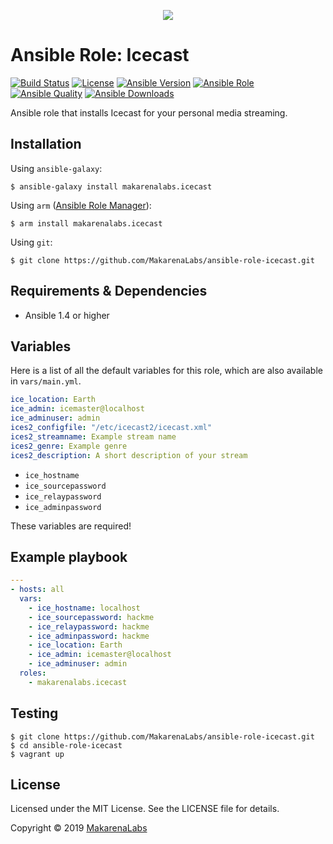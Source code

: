 <p align="center">
  <img src="https://gitlab.xiph.org/uploads/-/system/project/avatar/2/240px-Icecast-Logo-Alternative.svg.png">
</p>

# Ansible Role: Icecast
[![Build Status](https://travis-ci.org/MakarenaLabs/ansible-role-icecast.svg?branch=master)](https://travis-ci.org/MakarenaLabs/ansible-role-icecast)
[![License](https://img.shields.io/github/license/MakarenaLabs/ansible-role-icecast.svg)](https://opensource.org/licenses/MIT)
[![Ansible Version](https://img.shields.io/badge/ansible-%3E%3D_1.4-8892BF.svg)](https://www.ansible.com/)
[![Ansible Role](https://img.shields.io/ansible/role/36514.svg)](https://galaxy.ansible.com/MakarenaLabs/icecast/)
[![Ansible Quality](https://img.shields.io/ansible/quality/36514.svg)](https://galaxy.ansible.com/MakarenaLabs/icecast/)
[![Ansible Downloads](https://img.shields.io/ansible/role/d/36514.svg)](https://galaxy.ansible.com/MakarenaLabs/icecast/)

Ansible role that installs Icecast for your personal media streaming.

## Installation

Using `ansible-galaxy`:
```shell
$ ansible-galaxy install makarenalabs.icecast
```

Using `arm` ([Ansible Role Manager](https://github.com/mirskytech/ansible-role-manager/)):
```shell
$ arm install makarenalabs.icecast
```

Using `git`:
```shell
$ git clone https://github.com/MakarenaLabs/ansible-role-icecast.git
```

## Requirements & Dependencies
- Ansible 1.4 or higher

## Variables
Here is a list of all the default variables for this role, which are also available in `vars/main.yml`.

```yaml
ice_location: Earth
ice_admin: icemaster@localhost
ice_adminuser: admin
ices2_configfile: "/etc/icecast2/icecast.xml"
ices2_streamname: Example stream name
ices2_genre: Example genre
ices2_description: A short description of your stream
```
  - ```ice_hostname```
  - ```ice_sourcepassword```
  - ```ice_relaypassword```
  - ```ice_adminpassword```

These variables are required!

## Example playbook
```yaml
---
- hosts: all
  vars:
    - ice_hostname: localhost
    - ice_sourcepassword: hackme
    - ice_relaypassword: hackme
    - ice_adminpassword: hackme
    - ice_location: Earth
    - ice_admin: icemaster@localhost
    - ice_adminuser: admin
  roles:
    - makarenalabs.icecast
```

## Testing
```shell
$ git clone https://github.com/MakarenaLabs/ansible-role-icecast.git
$ cd ansible-role-icecast
$ vagrant up
```

## License

Licensed under the MIT License. See the LICENSE file for details.

Copyright © 2019 [MakarenaLabs](https://www.makarenalabs.com)
